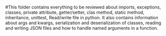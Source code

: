 #This folder contains everything to be reviewed about imports, exceptions, classes, private attribute, getter/setter, clas method, static method, inheritance, unittest, Read/write file in python. It also contains information about args and kwargs, serialization and deserialization of classes, reading and writing JSON files and how to handle named arguments in a function.
